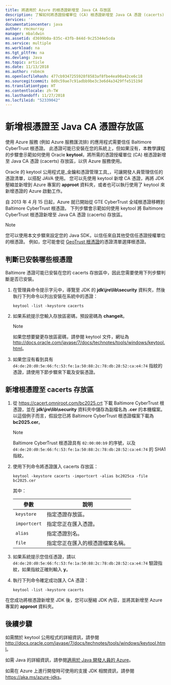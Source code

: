 ```yaml
---
title: 將適用於 Azure 的根憑證新增至 Java CA 存放區
description: 了解如何將憑證授權單位 (CA) 根憑證新增至 Java CA 憑證 (cacerts) 存放區，以供 Microsoft Azure 使用。
services: ''
documentationcenter: java
author: rmcmurray
manager: mbaldwin
ms.assetid: d3699b0a-835c-43fb-844d-9c25344e5cda
ms.service: multiple
ms.workload: na
ms.tgt_pltfrm: na
ms.devlang: Java
ms.topic: article
ms.date: 11/13/2018
ms.author: robmcm
ms.openlocfilehash: 477cb9347255928f8583af8fbe4ea90a42ce6c18
ms.sourcegitcommit: 8d0c59ae7c91adbb9be3c3e6d4a3429ffe51519d
ms.translationtype: HT
ms.contentlocale: zh-TW
ms.lasthandoff: 11/27/2018
ms.locfileid: "52339042"
---
```

# <a name="adding-a-root-certificate-to-the-java-ca-certificates-store"></a>新增根憑證至 Java CA 憑證存放區

使用 Azure 服務 (例如 Azure 服務匯流排) 的應用程式需要信任 Baltimore CyberTrust 根憑證。 此憑證可能已安裝在您的系統上，但如果沒有，本教學課程的步驟會示範如何使用 Oracle **keytool**，將所需的憑證授權單位 (CA) 根憑證新增至 Java CA 憑證 (cacerts) 存放區，以供 Azure 服務使用。

Oracle 的 keytool 公用程式是_金鑰和憑證管理工具_，可讓開發人員管理信任的憑證清單，以搭配 JAVA 使用。 您可以先使用 keytool 新增 CA 憑證，再將 JDK 壓縮並新增到 Azure 專案的 **approot** 資料夾，或者也可以執行使用了 keytool 來新增憑證的 Azure 啟動工作。

自 2013 年 4 月 15 日起，Azure 就已開始從 GTE CyberTrust 全域根憑證移轉到 Baltimore CyberTrust 根憑證。 下列步驟會示範如何使用 keytool 將 Baltimore CyberTrust 根憑證新增至 Java CA 憑證 (cacerts) 存放區。

> [!NOTE]
> 
> 您可以使用本文步驟來設定您的 Java SDK，以信任來自其他受信任憑證授權單位的根憑證。 例如，您可能會從 [GeoTrust 根憑證](http://www.geotrust.com/resources/root-certificates/)的憑證清單選擇根憑證。
> 

## <a name="determining-which-root-certificates-are-installed"></a>判斷已安裝哪些根憑證

Baltimore 憑證可能已安裝在您的 cacerts 存放區中，因此您需要使用下列步驟判斷是否已安裝。

1. 在管理員命令提示字元中，導覽至 JDK 的 **jdk\jre\lib\security** 資料夾，然後執行下列命令以列出安裝在系統中的憑證：

   ```shell
   keytool -list -keystore cacerts
   ```

1. 如果系統提示您輸入存放區密碼，預設密碼為 **changeit**。

   > [!NOTE]
   > 
   > 如果您想要變更存放區密碼，請參閱 keytool 文件，網址為 <http://docs.oracle.com/javase/7/docs/technotes/tools/windows/keytool.html>。
   > 

1. 如果您沒有看到具有 `d4:de:20:d0:5e:66:fc:53:fe:1a:50:88:2c:78:db:28:52:ca:e4:74` 指紋的憑證，請使用下節步驟來下載及安裝憑證。

## <a name="to-add-a-root-certificate-to-the-cacerts-store"></a>新增根憑證至 cacerts 存放區

1. 從 <https://cacert.omniroot.com/bc2025.crt> 下載 Baltimore CyberTrust 根憑證，並在 **jdk\jre\lib\security** 資料夾中儲存為副檔名為 **.cer** 的本機檔案。 以這個例子而言，假設您已將 Baltimore CyberTrust 根憑證檔案下載為 **bc2025.cer**。

   > [!NOTE]
   > 
   > Baltimore CyberTrust 根憑證具有 `02:00:00:b9` 的序號，以及 `d4:de:20:d0:5e:66:fc:53:fe:1a:50:88:2c:78:db:28:52:ca:e4:74` 的 SHA1 指紋。
   > 

2. 使用下列命令將憑證匯入 cacerts 存放區：

   ```shell
   keytool -keystore cacerts -importcert -alias bc2025ca -file bc2025.cer
   ```
   其中：

   |  參數   |                              說明                               |
   |--------------|------------------------------------------------------------------------|
   | `keystore`   | 指定憑證存放區。                                       |
   | `importcert` | 指定您正在匯入憑證。                        |
   | `alias`      | 指定憑證別名。                                |
   | `file`       | 指定您正在匯入的根憑證檔案名稱。 |


3. 如果系統提示您信任憑證，請以 `d4:de:20:d0:5e:66:fc:53:fe:1a:50:88:2c:78:db:28:52:ca:e4:74` 驗證指紋，如果指紋正確則輸入 **y**。

4. 執行下列命令確定成功匯入 CA 憑證：

   ```shell
   keytool -list -keystore cacerts
   ```

在您成功將根憑證新增至 JDK 後，您可以壓縮 JDK 內容，並將其新增至 Azure 專案的 **approot** 資料夾。

## <a name="next-steps"></a>後續步驟

如需關於 keytool 公用程式的詳細資訊，請參閱 <http://docs.oracle.com/javase/7/docs/technotes/tools/windows/keytool.html>。

如需 Java 的詳細資訊，請參閱[適用於 Java 開發人員的 Azure](/java/azure)。

<!-- For more information about the root certificates used by Azure, see [Azure Root Certificate Migration](http://blogs.msdn.com/b/windowsazure/archive/2013/03/15/windows-azure-root-certificate-migration.aspx). -->

如需在 Azure 上進行開發時可使用的支援 JDK 相關資訊，請參閱 <https://aka.ms/azure-jdks>。